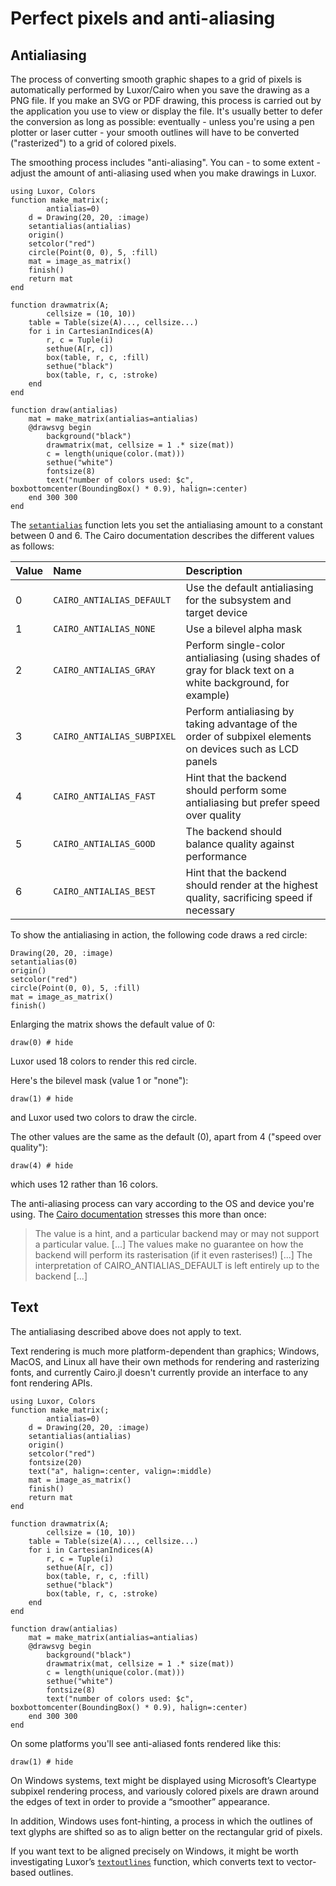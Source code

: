 # Perfect pixels and anti-aliasing

## Antialiasing

The process of converting smooth graphic shapes to a grid of pixels is automatically performed by Luxor/Cairo when you save the drawing as a PNG file. If you make an SVG or PDF drawing, this process is carried out by the application you use to view or display the file. It's usually better to defer the conversion as long as possible: eventually - unless you're using a pen plotter or laser cutter - your smooth outlines will have to be converted ("rasterized") to a grid of colored pixels.

The smoothing process includes "anti-aliasing". You can - to some extent - adjust the amount of anti-aliasing used when you make drawings in Luxor.

```@setup draw_matrix
using Luxor, Colors
function make_matrix(;
        antialias=0)
    d = Drawing(20, 20, :image)
    setantialias(antialias)
    origin()
    setcolor("red")
    circle(Point(0, 0), 5, :fill)
    mat = image_as_matrix()
    finish()
    return mat
end

function drawmatrix(A;
        cellsize = (10, 10))
    table = Table(size(A)..., cellsize...)
    for i in CartesianIndices(A)
        r, c = Tuple(i)
        sethue(A[r, c])
        box(table, r, c, :fill)
        sethue("black")
        box(table, r, c, :stroke)
    end
end

function draw(antialias)
    mat = make_matrix(antialias=antialias)
    @drawsvg begin
        background("black")
        drawmatrix(mat, cellsize = 1 .* size(mat))
        c = length(unique(color.(mat)))
        sethue("white")
        fontsize(8)
        text("number of colors used: $c", boxbottomcenter(BoundingBox() * 0.9), halign=:center)
    end 300 300
end
```

The [`setantialias`](@ref) function lets you set the antialiasing amount to a constant between 0 and 6. The Cairo documentation describes the different values as follows:

| Value  | Name                      | Description     |
|:-----  |:----                      |:----            |
|0       |`CAIRO_ANTIALIAS_DEFAULT`  |Use the default antialiasing for the subsystem and target device|
|1       |`CAIRO_ANTIALIAS_NONE`     |Use a bilevel alpha mask|
|2       |`CAIRO_ANTIALIAS_GRAY`     |Perform single-color antialiasing (using shades of gray for black text on a white background, for example)|
|3       |`CAIRO_ANTIALIAS_SUBPIXEL` |Perform antialiasing by taking advantage of the order of subpixel elements on devices such as LCD panels|
|4       |`CAIRO_ANTIALIAS_FAST`     |Hint that the backend should perform some antialiasing but prefer speed over quality|
|5       |`CAIRO_ANTIALIAS_GOOD`     |The backend should balance quality against performance|
|6       |`CAIRO_ANTIALIAS_BEST`     |Hint that the backend should render at the highest quality, sacrificing speed if necessary|

To show the antialiasing in action, the following code draws a red circle:

```
Drawing(20, 20, :image)
setantialias(0)
origin()
setcolor("red")
circle(Point(0, 0), 5, :fill)
mat = image_as_matrix()
finish()
```

Enlarging the matrix shows the default value of 0:

```@example draw_matrix
draw(0) # hide
```

Luxor used 18 colors to render this red circle.

Here's the bilevel mask (value 1 or "none"):

```@example draw_matrix
draw(1) # hide
```

and Luxor used two colors to draw the circle.

The other values are the same as the default (0), apart from 4 ("speed over quality"):

```@example draw_matrix
draw(4) # hide
```

which uses 12 rather than 16 colors.

The anti-aliasing process can vary according to the OS and device you're using. The [Cairo documentation](https://www.cairographics.org/manual/cairo-cairo-t.html) stresses this more than once:

> The value is a hint, and a particular backend may or may not support a particular value. [...] The values make no guarantee on how the backend will perform its rasterisation (if it even rasterises!) [...] The interpretation of CAIRO_ANTIALIAS_DEFAULT is left entirely up to the backend [...]

## Text

The antialiasing described above does not apply to text.

Text rendering is much more platform-dependent than graphics; Windows, MacOS, and Linux all have their own methods for rendering and rasterizing fonts, and currently Cairo.jl doesn't currently provide an interface to any font rendering APIs.

```@setup draw_text
using Luxor, Colors
function make_matrix(;
        antialias=0)
    d = Drawing(20, 20, :image)
    setantialias(antialias)
    origin()
    setcolor("red")
    fontsize(20)
    text("a", halign=:center, valign=:middle)
    mat = image_as_matrix()
    finish()
    return mat
end

function drawmatrix(A;
        cellsize = (10, 10))
    table = Table(size(A)..., cellsize...)
    for i in CartesianIndices(A)
        r, c = Tuple(i)
        sethue(A[r, c])
        box(table, r, c, :fill)
        sethue("black")
        box(table, r, c, :stroke)
    end
end

function draw(antialias)
    mat = make_matrix(antialias=antialias)
    @drawsvg begin
        background("black")
        drawmatrix(mat, cellsize = 1 .* size(mat))
        c = length(unique(color.(mat)))
        sethue("white")
        fontsize(8)
        text("number of colors used: $c", boxbottomcenter(BoundingBox() * 0.9), halign=:center)
    end 300 300
end
```

On some platforms you'll see anti-aliased fonts rendered like this:

```@example draw_text
draw(1) # hide
```

On Windows systems, text might be displayed using Microsoft’s Cleartype subpixel rendering process, and variously colored pixels are drawn around the edges of text in order to provide a “smoother” appearance.

In addition, Windows uses font-hinting, a process in which the outlines of text glyphs are shifted so as to align better on the rectangular grid of pixels.

If you want text to be aligned precisely on Windows, it might be worth investigating Luxor’s [`textoutlines`](@ref) function, which converts text to vector-based outlines.

